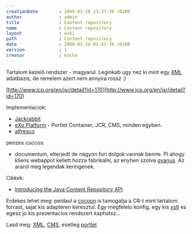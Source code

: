 ```yaml
---
creationDate        : 2005-03-28 23:37:36 +0200 
author              : admin 
title               : Content repository 
name                : Content repository 
layout              : wiki 
path                : Content repository 
date                : 2006-03-26 01:42:36 +0100 
version             : 1 
creator             : kocka 
---
```

Tartalom kezelő rendszer - magyarul. Leginkab ugy nez ki mint egy [XML](XML.html) adatbazis, de remelem azert nem annyira rossz :)

[http://www.jcp.org/en/jsr/detail?id=170](http://www.jcp.org/en/jsr/detail?id=170)

Implementaciok:

*   [Jackrabbit](http://incubator.apache.org/jackrabbit/) 
*   [eXo Platform](http://www.exoplatform.org) - Portlet Container, JCR, CMS, minden egyben.
*   [alfresco](http://www.alfresco.org/)

penzes cuccos:

*   documentum, elterjedt de nagyon furi dolgok vannak benne. Pl ahogy kliens webappot kellett hozza fabrikalni, az enyhen szolva [gyanus](gyanus.html). Az ararol meg legendak keringenek.

Cikkek:

*   [Introducing the Java Content Repository API](http://www-128.ibm.com/developerworks/java/library/j-jcr/)

Erdekes lehet meg: peldaul a [cocoon](cocoon.html) is tamogatja a CR-t mint tartalom forrast, sajat kis adapteren keresztul. Egy megfelelo konfig, egy kis [xslt](XSLT.html) es egesz jo kis prezentacios rendszert kaphatsz...

Lasd meg: [XML](XML.html), [CMS](CMS.html), esetleg [portlet](portlet.html)

